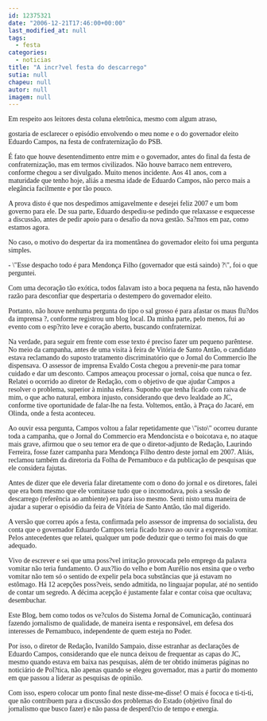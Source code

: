 ```yaml
---
id: 12375321
date: "2006-12-21T17:46:00+00:00"
last_modified_at: null
tags:
  - festa
categories:
  - noticias
title: "A incr?vel festa do descarrego"
sutia: null
chapeu: null
autor: null
imagem: null
---
```

<p><P><FONT face=Verdana>Em respeito aos leitores desta coluna eletrônica, mesmo com algum atraso,</p>
<p> gostaria de esclarecer o episódio envolvendo o meu nome e o do governador eleito Eduardo Campos, na festa de confraternização do PSB.</FONT></P></p>
<p><P><FONT face=Verdana>É fato que houve desentendimento entre mim e o governador, antes do final da festa de confraternização, mas em termos civilizados. Não houve barraco nem entrevero, conforme chegou a ser divulgado. Muito menos incidente. Aos 41 anos, com a maturidade que tenho hoje, aliás a mesma idade de Eduardo Campos, não perco mais a elegância facilmente e por tão pouco.</FONT></P></p>
<p><P><FONT face=Verdana>A prova disto é que nos despedimos amigavelmente e desejei feliz 2007 e um bom governo para ele. De sua parte, Eduardo despediu-se pedindo que relaxasse e esquecesse a discussão, antes de pedir apoio para o desafio da nova gestão. Sa?mos em paz, como estamos agora.</FONT></P></p>
<p><P><FONT face=Verdana>No caso, o motivo do despertar da ira momentânea do governador eleito foi uma pergunta simples.</FONT></P></p>
<p><P><FONT face=Verdana>- \"Esse despacho todo é para Mendonça Filho (governador que está saindo) ?\", foi o que perguntei.</FONT></P></p>
<p><P><FONT face=Verdana>Com uma decoração tão exótica, todos falavam isto a boca pequena na festa, não havendo razão para desconfiar que despertaria o destempero do governador eleito.</FONT></P></p>
<p><P><FONT face=Verdana>Portanto, não houve nenhuma pergunta do tipo o sal grosso é para afastar os maus flu?dos da imprensa ?, conforme registrou um blog local. Da minha parte, pelo menos, fui ao evento com o esp?rito leve e coração aberto, buscando confraternizar. </FONT></P></p>
<p><P><FONT face=Verdana>Na verdade, para seguir em frente com esse texto é preciso fazer um pequeno parêntese. No meio da campanha, antes de uma visita à feira de Vitória de Santo Antão, o candidato estava reclamando do suposto tratamento discriminatório que o Jornal do Commercio lhe dispensava. O assessor de imprensa Evaldo Costa chegou a prevenir-me para tomar cuidado e dar um desconto. Campos ameaçou processar o jornal, coisa que nunca o fez. Relatei o ocorrido ao diretor de Redação, com o objetivo de que ajudar Campos a resolver o problema, superior à minha esfera. Suponho que tenha ficado com raiva de mim, o que acho natural, embora injusto, considerando que devo lealdade ao JC, conforme tive oportunidade de falar-lhe na festa. Voltemos, então, à Praça do Jacaré, em Olinda, onde a festa aconteceu.</FONT></P></p>
<p><P><FONT face=Verdana>Ao ouvir essa pergunta, Campos voltou a falar repetidamente que \"isto\" ocorreu durante toda a campanha, que o Jornal do Commercio era Mendoncista e o boicotava e, no ataque mais grave, afirmou que o seu temor era de que o diretor-adjunto de Redação, Laurindo Ferreira, fosse fazer campanha para Mendonça Filho dentro deste jornal em 2007. Aliás, reclamou também da diretoria da Folha de Pernambuco e da publicação de pesquisas que ele considera fajutas.</FONT></P></p>
<p><P><FONT face=Verdana>Antes de dizer que ele deveria falar diretamente com o dono do jornal e os diretores, falei que era bom mesmo que ele vomitasse tudo que o incomodava, pois a sessão de descarrego (referência ao ambiente) era para isso mesmo. Senti nisto uma maneira de ajudar a superar o episódio da feira de Vitória de Santo Antão, tão mal digerido.</FONT></P></p>
<p><P><FONT face=Verdana>A versão que correu após a festa, confirmada pelo assessor de imprensa do socialista, deu conta que o governador Eduardo Campos teria ficado bravo ao ouvir a expressão vomitar. Pelos antecedentes que relatei, qualquer um pode deduzir que o termo foi mais do que adequado.</FONT></P></p>
<p><P><FONT face=Verdana>Vivo de escrever e sei que uma poss?vel irritação provocada pelo emprego da palavra vomitar não teria fundamento. O aux?lio do velho e bom Aurélio nos ensina que o verbo vomitar não tem só o sentido de expelir pela boca substâncias que já estavam no estômago. Há 12 acepções poss?veis, sendo admitida, no linguajar popular, até no sentido de contar um segredo. A décima acepção é justamente falar e contar coisa que ocultava; desembuchar. </FONT></P></p>
<p><P><FONT face=Verdana>Este Blog, bem como todos os ve?culos do Sistema Jornal de Comunicação, continuará fazendo jornalismo de qualidade, de maneira isenta e responsável, em defesa dos interesses&nbsp;de Pernambuco, independente de quem esteja no Poder.</FONT></P></p>
<p><P><FONT face=Verdana>Por isso, o diretor de Redação, Ivanildo Sampaio, disse estranhar as declarações de Eduardo Campos, considerando que ele nunca deixou de frequentar as capas do JC, mesmo quando estava em baixa nas pesquisas, além de ter obtido inúmeras páginas no noticiário de Pol?tica, não apenas quando se elegeu governador, mas a partir do momento em que passou a liderar as pesquisas de opinião.</FONT></P></p>
<p><P><FONT face=Verdana>Com isso, espero colocar um ponto final neste disse-me-disse! O mais é fococa e ti-ti-ti, que não contribuem para a discussão dos problemas do Estado (objetivo final do jornalismo que busco fazer) e não passa de desperd?cio de tempo e energia.</FONT></P> </p>
